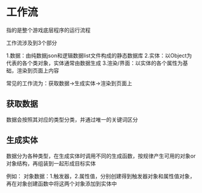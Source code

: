 # 工作流

指的是整个游戏底层程序的运行流程

工作流涉及到3个部分

1.数据：由纯数据json和逻辑数据list文件构成的静态数据库
2.实体：以Object为代表的各个类对象，实体通常由数据生成
3.渲染/界面：以实体的各个属性为基础，渲染到页面上内容

常见的工作流为：获取数据→生成实体→渲染到页面上

## 获取数据
数据会按照其对应的类型分类，并通过唯一的关键词区分

## 生成实体
数据分为各种类型，在生成实体时调用不同的生成函数，按规律产生可用的对象or对象结构，再组装到一起形成目标实体

例如：
对象数据：1.触发器，2.属性值，分别创建得到触发器对象和属性值对象，再在对象创建函数中将这两个对象添加到实体中